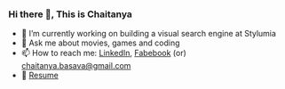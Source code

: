 ### Hi there 👋, This is Chaitanya

- 🔭 I’m currently working on building a visual search engine at Stylumia
- 💬 Ask me about movies, games and coding
- 📫 How to reach me: <a href="https://www.linkedin.com/in/basava-sai-naga-viswa-chaitanya-665083172/" target="_blank">LinkedIn</a>, <a href="https://www.facebook.com/chaitanya.basava/" target="_blank">Fabebook</a> (or) chaitanya.basava@gmail.com
- 📝 <a href="https://drive.google.com/file/d/1IDv9h2DlkU3zgNZY_Y6mNGsJ4uIpqCxb/view?usp=sharing" target="_blank">Resume</a>
<!--
**chaitnayabasava/chaitnayabasava** is a ✨ _special_ ✨ repository because its `README.md` (this file) appears on your GitHub profile.

Here are some ideas to get you started:

- 🔭 I’m currently working on ...
- 🌱 I’m currently learning ...
- 👯 I’m looking to collaborate on ...
- 🤔 I’m looking for help with ...
- 💬 Ask me about ...
- 📫 How to reach me: ...
- 😄 Pronouns: ...
- ⚡ Fun fact: ...
-->
